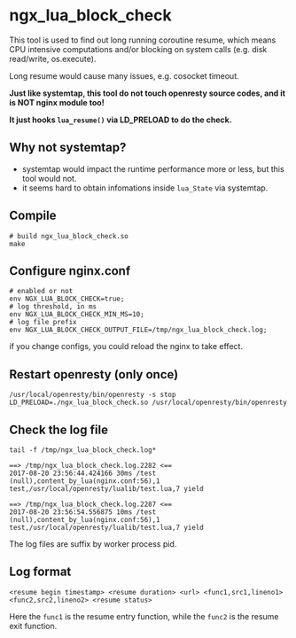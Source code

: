 # ngx_lua_block_check

This tool is used to find out long running coroutine resume,
which means CPU intensive computations and/or blocking on system calls (e.g. disk read/write, os.execute).

Long resume would cause many issues, e.g. cosocket timeout.

**Just like systemtap, this tool do not touch openresty source codes, and it is NOT nginx module too!**

**It just hooks `lua_resume()` via LD_PRELOAD to do the check.**

## Why not systemtap?

* systemtap would impact the runtime performance more or less, but this tool would not.
* it seems hard to obtain infomations inside `lua_State` via systemtap.

## Compile

```
# build ngx_lua_block_check.so
make
```

## Configure nginx.conf

```
# enabled or not
env NGX_LUA_BLOCK_CHECK=true;
# log threshold, in ms
env NGX_LUA_BLOCK_CHECK_MIN_MS=10;
# log file prefix
env NGX_LUA_BLOCK_CHECK_OUTPUT_FILE=/tmp/ngx_lua_block_check.log;
```

if you change configs, you could reload the nginx to take effect.

## Restart openresty (only once)

```
/usr/local/openresty/bin/openresty -s stop
LD_PRELOAD=./ngx_lua_block_check.so /usr/local/openresty/bin/openresty
```

## Check the log file

```
tail -f /tmp/ngx_lua_block_check.log*
```

```
==> /tmp/ngx_lua_block_check.log.2282 <==
2017-08-20 23:56:44.424166 30ms /test (null),content_by_lua(nginx.conf:56),1 test,/usr/local/openresty/lualib/test.lua,7 yield

==> /tmp/ngx_lua_block_check.log.2287 <==
2017-08-20 23:56:54.556875 10ms /test (null),content_by_lua(nginx.conf:56),1 test,/usr/local/openresty/lualib/test.lua,7 yield
```

The log files are suffix by worker process pid.

## Log format

```
<resume begin timestamp> <resume duration> <url> <func1,src1,lineno1> <func2,src2,lineno2> <resume status>
```

Here the `func1` is the resume entry function, while the `func2` is the resume exit function.
